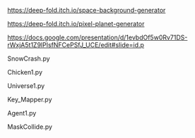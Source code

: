 https://deep-fold.itch.io/space-background-generator

https://deep-fold.itch.io/pixel-planet-generator

https://docs.google.com/presentation/d/1evbdOf5w0Rv71DS-rWxjA5t1Z9lPIsfNFCePSfJ_UCE/edit#slide=id.p

SnowCrash.py

Chicken1.py

Universe1.py

Key_Mapper.py

Agent1.py

MaskCollide.py
